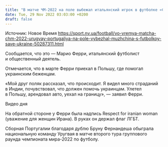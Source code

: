 ```yaml
---
title: "В матче ЧМ-2022 на поле выбежал итальянский игрок в футболке «Спасите Украину» — фото"
date: Tue, 29 Nov 2022 03:03:00 +0200
draft: false
---
```

Источник: Новое Время https://sport.nv.ua/football/vo-vremya-matcha-chm-2022-urugvay-portugaliya-na-pole-vybezhal-muzhchina-s-futbolkoy-save-ukraine-50287311.html


Сообщается, что это — Марио Ферри, итальянский футболист и общественный деятель.

Отмечается, что в марте Ферри приехал в Польшу, где помогал украинским беженцам.

«Мой друг поляк рассказал, что происходит. Я видел много страданий в Индии, почувствовал, что должен помочь украинцам. Улетел в Польшу, арендовал авто, уехал на границу», — заявил Ферри.

 Видео дня   

На обратной стороне у Ферри была надпись Respect for iranian woman (уважение для женщин Ирана). В руках он держал флаг ЛГБТ.

 Сборная Португалии благодаря дублю Бруну Фернандеша обыграла национальную команду Уругвая в матче второго тура группового раунда чемпионата мира-2022 по футболу.
